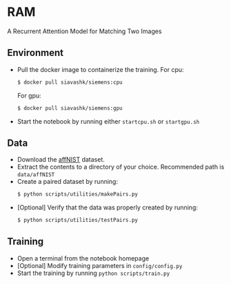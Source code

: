 # RAM
A Recurrent Attention Model for Matching Two Images

## Environment
* Pull the docker image to containerize the training. For cpu:
    ```bash
    $ docker pull siavashk/siemens:cpu
    ```
    For gpu:
    ```bash
    $ docker pull siavashk/siemens:gpu
    ```
* Start the notebook by running either `startcpu.sh` or `startgpu.sh`

## Data
* Download the [affNIST](http://www.cs.toronto.edu/~tijmen/affNIST/) dataset.
* Extract the contents to a directory of your choice. Recommended path is `data/affNIST`
* Create a paired dataset by running:
    ```bash
    $ python scripts/utilities/makePairs.py
    ```
* [Optional] Verify that the data was properly created by running:
    ```bash
    $ python scripts/utilities/testPairs.py
    ```

## Training
* Open a terminal from the notebook homepage
* [Optional] Modify training parameters in `config/config.py`
* Start the training by running `python scripts/train.py`
